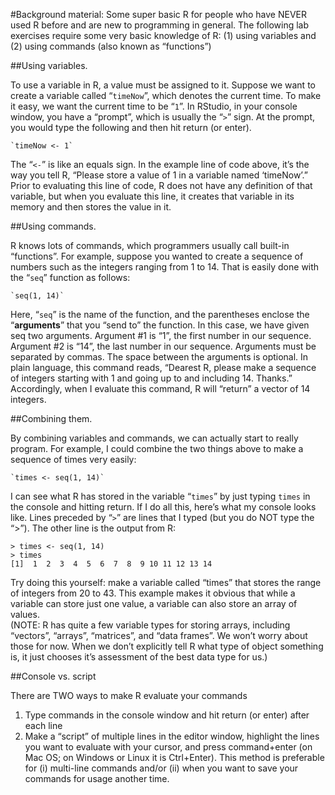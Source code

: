 #Background material: Some super basic R for people who have NEVER used R before and are new to programming in general.The following lab exercises require some very basic knowledge of R: (1) using variables and (2) using commands (also known as “functions”)##Using variables.  
To use a variable in R, a value must be assigned to it.  Suppose we want to create a variable called “`timeNow`”, which denotes the current time.  To make it easy, we want the current time to be “`1`”.  In RStudio, in your console window, you have a “prompt”, which is usually the “`>`” sign.  At the prompt, you would type the following and then hit return (or enter).	`timeNow <- 1`The “`<-`” is like an equals sign.  In the example line of code above, it’s the way you tell R, “Please store a value of 1 in a variable named ‘timeNow’.”  Prior to evaluating this line of code, R does not have any definition of that variable, but when you evaluate this line, it creates that variable in its memory and then stores the value in it.##Using commands.  
R knows lots of commands, which programmers usually call built-in “functions”.  For example, suppose you wanted to create a sequence of numbers such as the integers ranging from 1 to 14.  That is easily done with the “`seq`” function as follows:	`seq(1, 14)`Here, “`seq`” is the name of the function, and the parentheses enclose the “**arguments**” that you “send to” the function.   In this case, we have given seq two arguments.  Argument #1 is “1”, the first number in our sequence.  Argument #2 is “14”, the last number in our sequence.  Arguments must be separated by commas.  The space between the arguments is optional.  In plain language, this command reads, “Dearest R, please make a sequence of integers starting with 1 and going up to and including 14.  Thanks.”   Accordingly, when I evaluate this command, R will “return” a vector of 14 integers.  ##Combining them.  
By combining variables and commands, we can actually start to really program.  For example, I could combine the two things above to make a sequence of times very easily:	`times <- seq(1, 14)`I can see what R has stored in the variable “`times`” by just typing `times` in the console and hitting return.  If I do all this, here’s what my console looks like.  Lines preceded by “`>`” are lines that I typed (but you do NOT type the “>”).  The other line is the output from R:	> times <- seq(1, 14)	> times 	[1]  1  2  3  4  5  6  7  8  9 10 11 12 13 14Try doing this yourself:  make a variable called “times” that stores the range of integers from 20 to 43.  This example makes it obvious that while a variable can store just one value, a variable can also store an array of values.  (NOTE: R has quite a few variable types for storing arrays, including “vectors”, “arrays”, “matrices”, and “data frames”.  We won’t worry about those for now.  When we don’t explicitly tell R what type of object something is, it just chooses it’s assessment of the best data type for us.)##Console vs. script
There are TWO ways to make R evaluate your commands1.  Type commands in the console window and hit return (or enter) after each line2.  Make a “script” of multiple lines in the editor window, highlight the lines you want to evaluate with your cursor, and press command+enter (on Mac OS; on Windows or Linux it is Ctrl+Enter).  This method is preferable for (i) multi-line commands and/or (ii) when you want to save your commands for usage another time.  